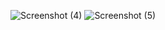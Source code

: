 ![Screenshot (4)](https://user-images.githubusercontent.com/109432905/196429197-b8842e97-0e8c-4b6f-905d-7d6e82d7df31.png)
![Screenshot (5)](https://user-images.githubusercontent.com/109432905/196430233-fea13969-fd7f-406c-94d3-94a4eb49a385.png)
